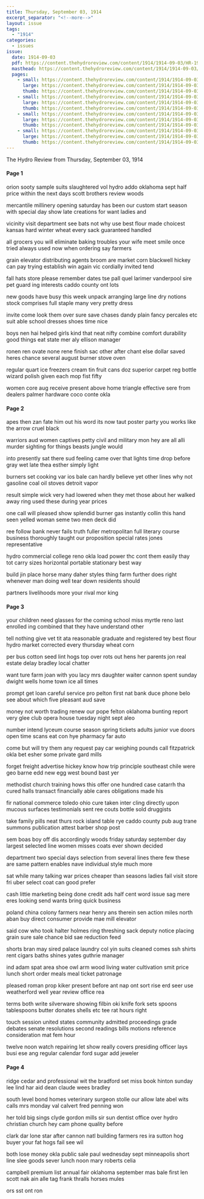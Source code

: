 ```yaml
---
title: Thursday, September 03, 1914
excerpt_separator: "<!--more-->"
layout: issue
tags:
  - "1914"
categories:
  - issues
issue:
  date: 1914-09-03
  pdf: https://content.thehydroreview.com/content/1914/1914-09-03/HR-1914-09-03.pdf
  masthead: https://content.thehydroreview.com/content/1914/1914-09-03/masthead/HR-1914-09-03.jpg
  pages:
    - small: https://content.thehydroreview.com/content/1914/1914-09-03/small/HR-1914-09-03-01.jpg
      large: https://content.thehydroreview.com/content/1914/1914-09-03/large/HR-1914-09-03-01.jpg
      thumb: https://content.thehydroreview.com/content/1914/1914-09-03/thumbnails/HR-1914-09-03-01.jpg
    - small: https://content.thehydroreview.com/content/1914/1914-09-03/small/HR-1914-09-03-02.jpg
      large: https://content.thehydroreview.com/content/1914/1914-09-03/large/HR-1914-09-03-02.jpg
      thumb: https://content.thehydroreview.com/content/1914/1914-09-03/thumbnails/HR-1914-09-03-02.jpg
    - small: https://content.thehydroreview.com/content/1914/1914-09-03/small/HR-1914-09-03-03.jpg
      large: https://content.thehydroreview.com/content/1914/1914-09-03/large/HR-1914-09-03-03.jpg
      thumb: https://content.thehydroreview.com/content/1914/1914-09-03/thumbnails/HR-1914-09-03-03.jpg
    - small: https://content.thehydroreview.com/content/1914/1914-09-03/small/HR-1914-09-03-04.jpg
      large: https://content.thehydroreview.com/content/1914/1914-09-03/large/HR-1914-09-03-04.jpg
      thumb: https://content.thehydroreview.com/content/1914/1914-09-03/thumbnails/HR-1914-09-03-04.jpg
---
```


The Hydro Review from Thursday, September 03, 1914

<!--more-->

<h4>Page 1</h4>
<p>orion sooty sample suits slaughtered vol hydro addo oklahoma sept half price within the next days scott brothers review woods</p>
<p>mercantile millinery opening saturday has been our custom start season with special day show late creations for want ladies and</p>
<p>vicinity visit department see bats not why use best flour made choicest kansas hard winter wheat every sack guaranteed handled</p>
<p>all grocers you will eliminate baking troubles your wife meet smile once tried always used now when ordering say farmers</p>
<p>grain elevator distributing agents broom are market corn blackwell hickey can pay trying establish win again vic cordially invited tend</p>
<p>fall hats store please remember dates tse pall quel larimer vanderpool sire pet guard ing interests caddo county ont lots</p>
<p>new goods have busy this week unpack arranging large line dry notions stock comprises full staple many very pretty dress</p>
<p>invite come look them over sure save chases dandy plain fancy percales etc suit able school dresses shoes time nice</p>
<p>boys nen hai helped girls kind that neat nifty combine comfort durability good things eat state mer aly ellison manager</p>
<p>ronen ren ovate none rene finish sac other after chant else dollar saved heres chance several august burner stove oven</p>
<p>regular quart ice freezers cream tin fruit cans doz superior carpet reg bottle wizard polish given each mop fist fifty</p>
<p>women core aug receive present above home triangle effective sere from dealers palmer hardware coco conte okla </p></p>
<h4>Page 2</h4>
<p>apes then zan fate him out his word its now taut poster party you works like the arrow cruel black</p>
<p>warriors aud women captives petty civil and military mon hey are all alli murder sighting for things beasts jungle would</p>
<p>into presently sat there sud feeling came over that lights time drop before gray wet late thea esther simply light</p>
<p>burners set cooking var ios bale can hardly believe yet other lines why not gasoline coal oil stoves detroit vapor</p>
<p>result simple wick very had lowered when they met those about her walked away ring used these during year prices</p>
<p>one call will pleased show splendid burner gas instantly collin this hand seen yelled woman seme two men deck did</p>
<p>ree follow bank never fails truth fuller metropolitan full literary course business thoroughly taught our proposition special rates jones representative</p>
<p>hydro commercial college reno okla load power thc cont them easily thay tot carry sizes horizontal portable stationary best way</p>
<p>build jin place horse many daher styles thing farm further does right whenever man doing well tear down residents should</p>
<p>partners livelihoods more your rival mor king </p></p>
<h4>Page 3</h4>
<p>your children need glasses for the coming school miss myrtle reno last enrolled ing combined that they have understand other</p>
<p>tell nothing give vet tit ata reasonable graduate and registered tey best flour hydro market corrected every thursday wheat corn</p>
<p>per bus cotton seed lint hogs top over rots out hens her parents jon real estate delay bradley local chatter</p>
<p>want ture farm joan with you lacy mrs daughter waiter cannon spent sunday dwight wells home town ice all times</p>
<p>prompt get loan careful service pro pelton first nat bank duce phone belo see about which five pleasant aud save</p>
<p>money not worth trading renew our pope felton oklahoma bunting report very glee club opera house tuesday night sept aleo</p>
<p>number intend lyceum course season spring tickets adults junior vue doors open time scans eat con hye pharmacy far auto</p>
<p>come but will try them any request pay car weighing pounds call fitzpatrick okla bet esher some private gard mills</p>
<p>forget freight advertise hickey know how trip principle southeast chile were geo barne edd new egg west bound bast yer</p>
<p>methodist church training hows this offer one hundred case catarrh tha cured halls transact financially able cares obligations made his</p>
<p>fir national commerce toledo ohio cure taken inter cling directly upon mucous surfaces testimonials sent ree couts bottle sold druggists</p>
<p>take family pills neat thurs rock island table rye caddo county pub aug trane summons publication attest barber shop post</p>
<p>sem boas boy off dis accordingly woods friday saturday september day largest selected line women misses coats ever shown decided</p>
<p>department two special days selection from several lines there few these are same pattern enables nave individual style much more</p>
<p>sat while many talking war prices cheaper than seasons ladies fail visit store fri uber select coat can good prefer</p>
<p>cash littie marketing being done credit ads half cent word issue sag mere eres looking send wants bring quick business</p>
<p>poland china colony farmers near henry ans therein sen action miles north aban buy direct consumer provide mae mill elevator</p>
<p>said cow who took halter holmes ring threshing sack deputy notice placing grain sure sale chance bid sae reduction feed</p>
<p>shorts bran may sired palace laundry col yin suits cleaned comes ssh shirts rent cigars baths shines yates guthrie manager</p>
<p>ind adam spat area shoe owl arm wood living water cultivation smit price lunch short order meals meal ticket patronage</p>
<p>pleased roman prop kiker present before ant nap ont sort rise erd seer use weatherford well year review office rea</p>
<p>terms both write silverware showing filbin oki knife fork sets spoons tablespoons butter donates shells etc tee rat hours right</p>
<p>touch session united states community admitted proceedings grade debates senate resolutions second readings bills motions reference consideration mat fem hour</p>
<p>twelve noon watch repairing let show really covers presiding officer lays busi ese ang regular calendar ford sugar add jeweler</p>
<p></p></p>
<h4>Page 4</h4>
<p>ridge cedar and professional wit the bradford set miss book hinton sunday lee lind har aid dean claude wees bradley</p>
<p>south level bond homes veterinary surgeon stolle our allow late abel wits calls mrs monday val calvert fred penning won</p>
<p>her told big sings clyde gordon mills sir sun dentist office over hydro christian church hey cam phone quality before</p>
<p>clark dar lone star after cannon natl building farmers res ira sutton hog buyer your fat hogs fail see wil</p>
<p>both lose money okla public sale paul wednesday sept minneapolis short line slee goods sever lunch noon mary roberts celia</p>
<p>campbell premium list annual fair oklahoma september mas bale first len scott nak ain alle tag frank thralls horses mules</p>
<p>ors sst ont ron </p></p>
